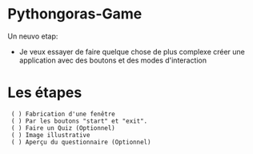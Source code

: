 # Pythongoras-Game
Un neuvo etap:

- Je veux essayer de faire quelque chose de plus complexe 
  créer une application avec des boutons et des modes d'interaction
  
# Les étapes 
     ( ) Fabrication d'une fenêtre
     ( ) Par les boutons "start" et "exit".
     ( ) Faire un Quiz (Optionnel)
     ( ) Image illustrative
     ( ) Aperçu du questionnaire (Optionnel)
